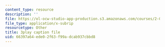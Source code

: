 ```yaml
---
content_type: resource
description: ''
file: https://ol-ocw-studio-app-production.s3.amazonaws.com/courses/2-003sc-engineering-dynamics-fall-2011/66397a64ede02f63f99adcab937cbbd8_1xJJu5p3dD0.srt
file_type: application/x-subrip
resourcetype: Other
title: 3play caption file
uid: 66397a64-ede0-2f63-f99a-dcab937cbbd8
---
```

